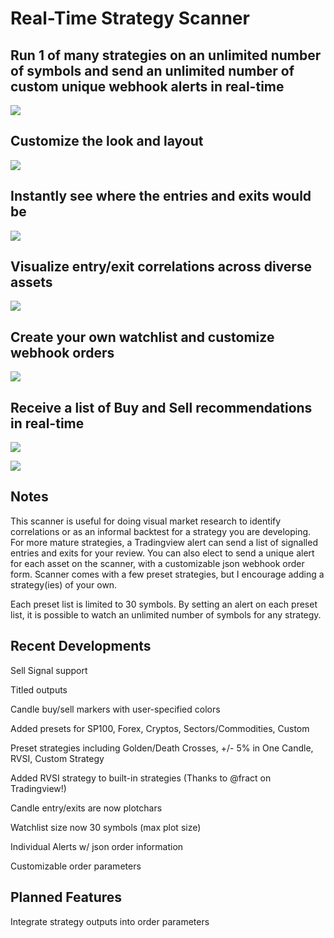 # Real-Time Strategy Scanner 

## Run 1 of many strategies on an unlimited number of symbols and send an unlimited number of custom unique webhook alerts in real-time

<img src="https://s3.tradingview.com/snapshots/b/B3eXPFdh.png"></img>

## Customize the look and layout

<img src="https://i.imgur.com/r6uGIZJ.png"></img>

## Instantly see where the entries and exits would be

<img src="https://s3.tradingview.com/snapshots/t/Tb31gtqF.png"></img>

## Visualize entry/exit correlations across diverse assets

<img src="https://s3.tradingview.com/snapshots/4/40LKm2up.png"></img>

## Create your own watchlist and customize webhook orders

<img src="https://i.imgur.com/xSJdh0G.png"></img>

## Receive a list of Buy and Sell recommendations in real-time 

<img src="https://i.imgur.com/tdX2Xe2.png"></img>

<img src="https://i.imgur.com/P2czHtb.jpg"></img>

## Notes

This scanner is useful for doing visual market research to identify correlations or as an informal backtest for a strategy you are developing.  For more mature strategies, a Tradingview alert can send a list of signalled entries and exits for your review.  You can also elect to send a unique alert for each asset on the scanner, with a customizable json webhook order form.  Scanner comes with a few preset strategies, but I encourage adding a strategy(ies) of your own.

Each preset list is limited to 30 symbols.  By setting an alert on each preset list, it is possible to watch an unlimited number of symbols for any strategy.

## Recent Developments

Sell Signal support

Titled outputs

Candle buy/sell markers with user-specified colors

Added presets for SP100, Forex, Cryptos, Sectors/Commodities, Custom

Preset strategies including Golden/Death Crosses, +/- 5% in One Candle, RVSI, Custom Strategy

Added RVSI strategy to built-in strategies (Thanks to @fract on Tradingview!)

Candle entry/exits are now plotchars

Watchlist size now 30 symbols (max plot size)

Individual Alerts w/ json order information

Customizable order parameters

## Planned Features

Integrate strategy outputs into order parameters
